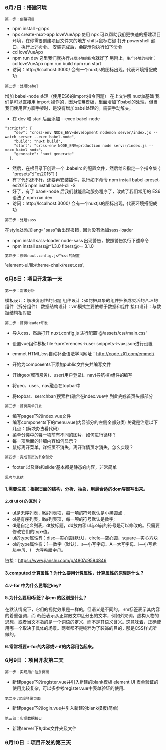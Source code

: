### 6月7日：搭建环境
`第一步：创建项目`
- npm install -g npx
- npx create-nuxt-app loveVueApp
使用 npx 可以帮助我们更快速的搭建项目环境，在你需要创建项目文件夹的地方 shift+鼠标右键 打开 powershell 窗口，执行上述命令。
安装完成后，会提示你执行如下命令：
- cd loveVueApp
- npm run dev
这里我们就执行`开发环境的指令`就好了
另附上，`生产环境的指令`：
cd loveVueApp
npm run build
npm run start
- 访问：http://localhost:3000/ 会有一个nuxtjs的图标出现，代表环境搭配成功

`第二步：处理babel`

增加 babel-node 处理（使用ES6的import指令问题）
在上文讲解 nuxtjs基础 我们是可以直接用 import 操作的，因为使用模板，里面增加了babel的处理，但当我们使用官方脚手架时，是没有增加babel处理的。需要手动解决。
- 在 dev 和 start 后面添加 --exec babel-node
```
"scripts": {
    "dev": "cross-env NODE_ENV=development nodemon server/index.js --watch server --exec babel-node",
    "build": "nuxt build",
    "start": "cross-env NODE_ENV=production node server/index.js --exec babel-node",
    "generate": "nuxt generate"
  },

```
- 然后，在根目录下创建一个 .babelrc 的配置文件，然后给它指定一个指令集
{
    "presets":["es2015"]
}
- 有了代码还不行，还要再安装插件，执行如下命令
npm install babel-preset-es2015
npm install babel-cli -S
- 好了，有了 babel-node 后我们就能启动服务程序了，改成了我们常用的 ES6语法了
npm run dev
- 访问：http://localhost:3000/ 会有一个nuxtjs的图标出现，代表环境搭配成功

`第三步：处理sass`

在style处添加lang="sass"会出现报错，因为没有添加sass-loader
- npm install sass-loader node-sass
出现警告，按照警告执行下述命令
- npm install sass@^1.3.0 fibers@>= 3.1.0

`第四步：修改nuxt.config.js中css的配置`

'element-ui/lib/theme-chalk/reset.css',

### 6月8日：项目开发第一天
`第一步：需求分析`

模板设计：解决复用性的问题
组件设计：如何把具象的组件抽象成灵活的合理的组件（拆分组件）
数据结构设计：vm模式主要依赖于数据和组件
接口设计：与数据结构相对应

`第二步：首页Header开发`
- 导入css，然后打开 nuxt.config.js 进行配置'@/assets/css/main.css'
- 设置vue组件模板 file->preferences->user snippets->vue.json进行设置
- emmet  HTML/css自动补全语法学习网址：http://code.z01.com/emmet/

- 开始为components下添加public文件夹并编写文件
- 开始geo(城市服务)、user(用户登录)、nav(导航栏)组件的编写
- 将geo、user、nav融合在topbar中
- 将topbar、searchbar(搜索栏)融合在index.vue中
到此完成首页头部部分

`第三步：首页菜单开发`
- 编写pages下的index.vue文件
- 编写components下的menu.vue(内容部分的左侧全部分类)
关键是注意以下几点：(解决办法看代码)
- 菜单分类中的每一项前有不同的图片，如何进行循环？
- 每一项后面的详细内容如何显示？
- 鼠标离开菜单，详细页不消失，离开详情页才消失，怎么实现？

`第四步：完成首页的其余部分`
- footer 以及life和slider基本都是静态的内容，非常简单


`思考与总结 `
#### 1.需要注意：根据页面的结构，分析、抽象，用最合适的dom容器写出来。

#### 2.dl ul ol 的区别？
- ul是无序列表，li做列表项，每一项的符号默认是小黑圆点；
- ol是有序列表，li做列表项，每一项的符号默认是数字;
- dl是自定义列表，dt放标题，dd放内容
ul与ol前的符号是可以修改的。只需要修改它们的type值。
- ul的type属性有：disc—实心圆(默认）、circle—空心圆、square—实心方块
- ol的type属性有：1—数字（默认）、a—小写字母、A—大写字母、i—小写希腊字母、I—大写希腊字母。

链接：https://www.jianshu.com/p/4807c9594846

#### 3.computed 计算属性？为什么要用计算属性，计算属性的原理是什么？

#### 4.v-for 中为什么要绑定key?

#### 5.为什么要用i标签？与em 的区别是什么？
在默认情况下，它们的视觉效果是一样的。但语义是不同的。 em标签表示其内容的着重强调，而 i标签表示从正常散文中区分出的文本，例如外来词，虚构人物的思想，或者当文本指的是一个词语的定义，而不是其语义含义。这意味着，正确使用哪一个取决于具体的场景。两者都不是纯粹为了装饰的目的，那是CSS样式所做的。

#### 6.常常将要v-for的内容或v-if的内容用<template></template>包起来。

### 6月9日 ：项目开发第二天
`第一步：实现用户注册页面`
- 新建pages下的register.vue并引入新建的blank模板 
element UI 表单验证的使用比较复杂，可以多参考register.vue中表单验证的使用。

`第二步:实现登录页面`
- 新建pages下的login.vue并引入新建的blank模板(简单)

`第三部：实现数据接口`
- 新建server下的dbs文件夹及文件
### 6月10日 ：项目开发的第三天


